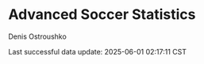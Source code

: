 # Advanced Soccer Statistics
Denis Ostroushko

<!-- gfm -->

Last successful data update: 2025-06-01 02:17:11 CST
